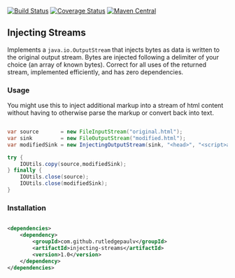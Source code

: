 [![Build Status](https://www.travis-ci.com/RutledgePaulV/injecting-streams.svg?branch=develop)](https://www.travis-ci.com/RutledgePaulV/injecting-streams)
[![Coverage Status](https://coveralls.io/repos/RutledgePaulV/injecting-streams/badge.svg?branch=develop&service=github)](https://coveralls.io/github/RutledgePaulV/injecting-streams?branch=develop)
[![Maven Central](https://maven-badges.herokuapp.com/maven-central/com.github.rutledgepaulv/injecting-streams/badge.svg)](https://maven-badges.herokuapp.com/maven-central/com.github.rutledgepaulv/injecting-streams)

## Injecting Streams

Implements a `java.io.OutputStream` that injects bytes as data is written to the original output stream. Bytes are
injected following a delimiter of your choice (an array of known bytes). Correct for all uses of the returned stream,
implemented efficiently, and has zero dependencies.

### Usage

You might use this to inject additional markup into a stream of html content without having to otherwise parse the
markup or convert back into text.

```java

var source       = new FileInputStream("original.html");
var sink         = new FileOutputStream("modified.html");
var modifiedSink = new InjectingOutputStream(sink, "<head>", "<script>alert('hello, world')</script>");

try {
    IOUtils.copy(source,modifiedSink);
} finally {
    IOUtils.close(source);
    IOUtils.close(modifiedSink);
}

```

### Installation

```xml 

<dependencies>
    <dependency>
        <groupId>com.github.rutledgepaulv</groupId>
        <artifactId>injecting-streams</artifactId>
        <version>1.0</version>
    </dependency>
</dependencies>

```